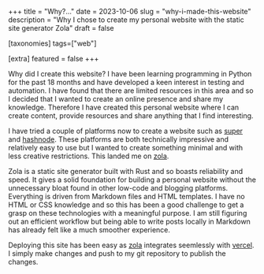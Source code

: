 +++
title = "Why?..."
date = 2023-10-06
slug = "why-i-made-this-website"
description = "Why I chose to create my personal website with the static site generator Zola"
draft = false

[taxonomies]
tags=["web"]

[extra]
featured = false
+++

Why did I create this website? I have been learning programming in Python for the past 18 months and have developed a keen interest in testing and automation. I have found that there are limited resources in this area and so I decided that I wanted to create an online presence and share my knowledge. Therefore I have created this personal website where I can create content, provide resources and share anything that I find interesting.

<!-- more -->

I have tried a couple of platforms now to create a website such as [super](https://super.so) and [hashnode](https://hashnode.com). These platforms are both technically impressive and relatively easy to use but I wanted to create something minimal and with less creative restrictions. This landed me on [zola](https://www.getzola.org).

Zola is a static site generator built with Rust and so boasts reliability and speed. It gives a solid foundation for building a personal website without the unnecessary bloat found in other low-code and blogging platforms. Everything is driven from Markdown files and HTML templates. I have no HTML or CSS knowledge and so this has been a good challenge to get a grasp on these technologies with a meaningful purpose. I am still figuring out an efficient workflow but being able to write posts locally in Markdown has already felt like a much smoother experience.

Deploying this site has been easy as [zola](https://www.getzola.org) integrates seemlessly with [vercel](https://vercel.com). I simply make changes and push to my git repository to publish the changes.
